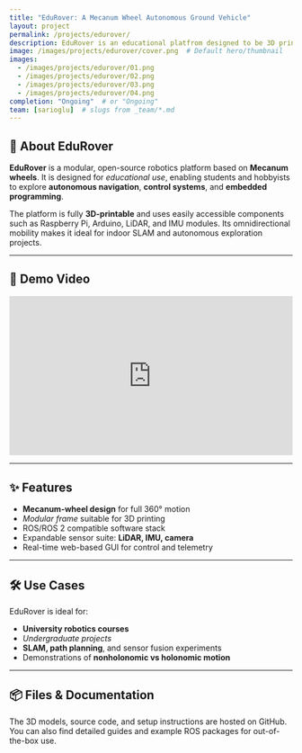 ```yaml
---
title: "EduRover: A Mecanum Wheel Autonomous Ground Vehicle"
layout: project
permalink: /projects/edurover/
description: EduRover is an educational platfrom designed to be 3D printed with easily accessible components.
image: /images/projects/edurover/cover.png  # Default hero/thumbnail
images:
  - /images/projects/edurover/01.png
  - /images/projects/edurover/02.png
  - /images/projects/edurover/03.png
  - /images/projects/edurover/04.png
completion: "Ongoing"  # or "Ongoing"
team: [sarioglu]  # slugs from _team/*.md
---
```


## 🚗 About EduRover

**EduRover** is a modular, open-source robotics platform based on **Mecanum wheels**. It is designed for *educational use*, enabling students and hobbyists to explore **autonomous navigation**, **control systems**, and **embedded programming**.

The platform is fully **3D-printable** and uses easily accessible components such as Raspberry Pi, Arduino, LiDAR, and IMU modules. Its omnidirectional mobility makes it ideal for indoor SLAM and autonomous exploration projects.

---

## 🎥 Demo Video

<div style="position: relative; padding-bottom: 56.25%; height: 0; overflow: hidden; max-width: 100%;">
  <iframe src="https://www.youtube.com/embed/W-fFHeTX70Q" 
          frameborder="0" 
          allowfullscreen 
          style="position: absolute; top: 0; left: 0; width: 100%; height: 100%;">
  </iframe>
</div>

---

## ✨ Features

- **Mecanum-wheel design** for full 360° motion
- *Modular frame* suitable for 3D printing
- ROS/ROS 2 compatible software stack
- Expandable sensor suite: **LiDAR, IMU, camera**
- Real-time web-based GUI for control and telemetry

---

## 🛠️ Use Cases

EduRover is ideal for:

- **University robotics courses**
- *Undergraduate projects*
- **SLAM, path planning**, and sensor fusion experiments
- Demonstrations of **nonholonomic vs holonomic motion**

---

## 📦 Files & Documentation

The 3D models, source code, and setup instructions are hosted on GitHub. You can also find detailed guides and example ROS packages for out-of-the-box use.


